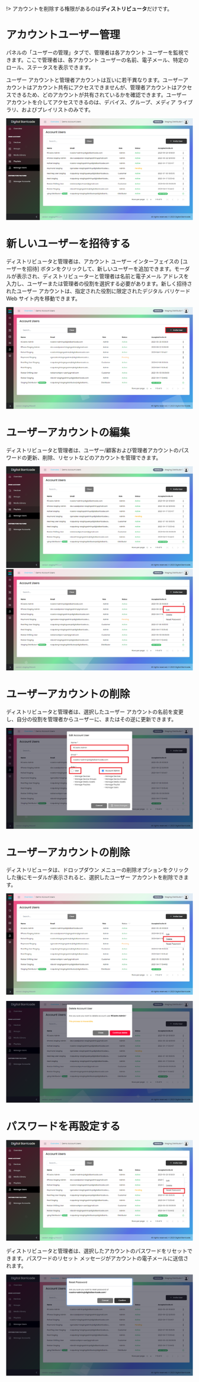 !> アカウントを削除する権限があるのは**ディストリビュータ**だけです。

# アカウントユーザー管理

<div class="description">

パネルの「ユーザーの管理」タブで、管理者は各アカウント ユーザーを監視できます。ここで管理者は、各アカウント ユーザーの名前、電子メール、特定のロール、ステータスを表示できます。

ユーザー アカウントと管理者アカウントは互いに若干異なります。ユーザーアカウントはアカウント共有にアクセスできませんが、管理者アカウントはアクセスできるため、どのアカウントが共有されているかを確認できます。ユーザー アカウントを介してアクセスできるのは、デバイス、グループ、メディア ライブラリ、およびプレイリストのみです。

![user_list](/images/manageUsers/manageUsers.png ":size=100%")

</div>

# 新しいユーザーを招待する

<div class="description">

ディストリビュータと管理者は、アカウント ユーザー インターフェイスの [ユーザーを招待] ボタンをクリックして、新しいユーザーを追加できます。モーダルが表示され、ディストリビューターと管理者は名前と電子メール アドレスを入力し、ユーザーまたは管理者の役割を選択する必要があります。新しく招待されたユーザー アカウントは、指定された役割に限定されたデジタル バリケード Web サイト内を移動できます。

![user_invite](/images/manageUsers/manageUsersAdd.png ":size=100%")

</div>

# ユーザーアカウントの編集

<div class="description">

ディストリビュータと管理者は、ユーザー/顧客および管理者アカウントのパスワードの更新、削除、リセットなどのアカウントを管理できます。

![user_edit](/images/manageUsers/manageUsers.png ":size=100%")
![user_edit](/images/manageUsers/manageUsersEdit.png ":size=100%")

</div>

# ユーザーアカウントの削除

<div class="description">

ディストリビュータと管理者は、選択したユーザー アカウントの名前を変更し、自分の役割を管理者からユーザーに、またはその逆に更新できます。

![user_edit](/images/manageUsers/manageUsersEditModal.png ":size=100%")

</div>

# ユーザーアカウントの削除

<div class="description">
ディストリビュータは、ドロップダウン メニューの削除オプションをクリックした後にモーダルが表示されると、選択したユーザー アカウントを削除できます。

![user_delete](/images/manageUsers/manageUsersDelete.png ":size=100%")

![manage_user](/images/manageUsers/manageUsersDeleteModal.png ":size=100%")

</div>

# パスワードを再設定する

<div class="description">

![user_reset](../images/manageUsers/manageUsersReset.png ":size=100%")

</div>

<div class="description">

ディストリビュータと管理者は、選択したアカウントのパスワードをリセットできます。パスワードのリセット メッセージがアカウントの電子メールに送信されます。

![user_reset](../images/manageUsers/manageUsersResetModal.png ":size=100%")

</div>
